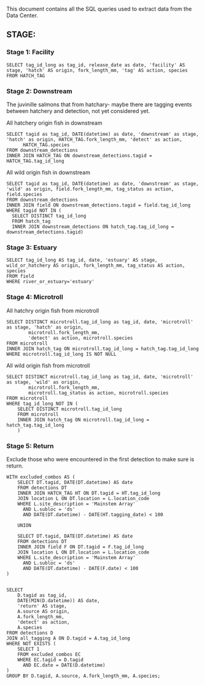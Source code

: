 This document contains all the SQL queries used to extract data from the Data Center.

## STAGE:

### Stage 1: Facility 

```
SELECT tag_id_long as tag_id, release_date as date, 'facility' AS stage, 'hatch' AS origin, fork_length_mm, 'tag' AS action, species  
FROM HATCH_TAG
```

### Stage 2: Downstream

The juvinille salmons that from hatchary- maybe there are tagging events between hatchery and detection, not yet considered yet.

All hatchery origin fish in downstream
```
SELECT tagid as tag_id, DATE(datetime) as date, 'downstream' as stage, 'hatch' as origin, HATCH_TAG.fork_length_mm, 'detect' as action,
      HATCH_TAG.species 
FROM downstream_detections  
INNER JOIN HATCH_TAG ON downstream_detections.tagid = HATCH_TAG.tag_id_long
```

All wild origin fish in downstream 
```
SELECT tagid as tag_id, DATE(datetime) as date, 'downstream' as stage, 'wild' as origin, field.fork_length_mm, tag_status as action, field.species 
FROM downstream_detections
INNER JOIN field ON downstream_detections.tagid = field.tag_id_long 
WHERE tagid NOT IN (
  SELECT DISTINCT tag_id_long
  FROM hatch_tag
  INNER JOIN downstream_detections ON hatch_tag.tag_id_long = downstream_detections.tagid)
```
### Stage 3: Estuary

```
SELECT tag_id_long AS tag_id, date, 'estuary' AS stage, wild_or_hatchery AS origin, fork_length_mm, tag_status AS action, species
FROM field 
WHERE river_or_estuary='estuary'
```

### Stage 4: Microtroll

All hatchry origin fish from microtroll
```
SELECT DISTINCT microtroll.tag_id_long as tag_id, date, 'microtroll' as stage, 'hatch' as origin,
        microtroll.fork_length_mm, 
        'detect' as action, microtroll.species
FROM microtroll 
INNER JOIN hatch_tag ON microtroll.tag_id_long = hatch_tag.tag_id_long
WHERE microtroll.tag_id_long IS NOT NULL
```

All wild origin fish from microtroll
```
SELECT DISTINCT microtroll.tag_id_long as tag_id, date, 'microtroll' as stage, 'wild' as origin,
        microtroll.fork_length_mm, 
        microtroll.tag_status as action, microtroll.species
FROM microtroll 
WHERE tag_id_long NOT IN (
    SELECT DISTINCT microtroll.tag_id_long
    FROM microtroll 
    INNER JOIN hatch_tag ON microtroll.tag_id_long = hatch_tag.tag_id_long
    )
```
### Stage 5: Return

Exclude those who were encountered in the first detection to make sure is return. 

```
WITH excluded_combos AS (
    SELECT DT.tagid, DATE(DT.datetime) AS date
    FROM detections DT
    INNER JOIN HATCH_TAG HT ON DT.tagid = HT.tag_id_long
    JOIN location L ON DT.location = L.location_code
    WHERE L.site_description = 'Mainstem Array'
      AND L.subloc = 'ds'
      AND DATE(DT.datetime) - DATE(HT.tagging_date) < 100
    
    UNION

    SELECT DT.tagid, DATE(DT.datetime) AS date
    FROM detections DT
    INNER JOIN field F ON DT.tagid = F.tag_id_long
    JOIN location L ON DT.location = L.location_code
    WHERE L.site_description = 'Mainstem Array'
      AND L.subloc = 'ds'
      AND DATE(DT.datetime) - DATE(F.date) < 100
)


SELECT 
    D.tagid as tag_id, 
    DATE(MIN(D.datetime)) AS date, 
    'return' AS stage, 
    A.source AS origin, 
    A.fork_length_mm, 
    'detect' as action,
    A.species
FROM detections D
JOIN all_tagging A ON D.tagid = A.tag_id_long
WHERE NOT EXISTS (
    SELECT 1
    FROM excluded_combos EC
    WHERE EC.tagid = D.tagid
      AND EC.date = DATE(D.datetime)
)
GROUP BY D.tagid, A.source, A.fork_length_mm, A.species;
```
